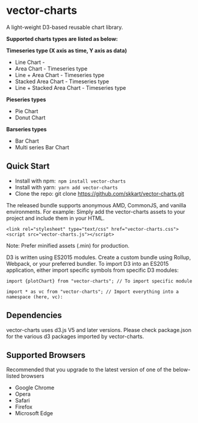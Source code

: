 # vector-charts
A light-weight D3-based reusable chart library.

**Supported charts types are listed as below:**

**Timeseries type (X axis as time, Y axis as data)**
* Line Chart - 
* Area Chart - Timeseries type
* Line + Area Chart - Timeseries type
* Stacked Area Chart - Timeseries type
* Line + Stacked Area Chart - Timeseries type

**Pieseries types**
* Pie Chart
* Donut Chart

**Barseries types**
* Bar Chart
* Multi series Bar Chart



## Quick Start
* Install with npm:``` npm install vector-charts```
* Install with yarn:``` yarn add vector-charts```
* Clone the repo: git clone https://github.com/skkart/vector-charts.git

The released bundle supports anonymous AMD, CommonJS, and vanilla environments. 
For example:
Simply add the vector-charts assets to your project and include them in your HTML.
```
<link rel="stylesheet" type="text/css" href="vector-charts.css">
<script src="vector-charts.js"></script>

```
Note: Prefer minified assets (.min) for production.

D3 is written using ES2015 modules. Create a custom bundle using Rollup, Webpack, or your preferred bundler. 
To import D3 into an ES2015 application, either import specific symbols from specific D3 modules:
```
import {plotChart} from "vector-charts"; // To import specific module

import * as vc from "vector-charts"; // Import everything into a namespace (here, vc):

```

## Dependencies
vector-charts uses d3.js V5 and later versions. 
Please check package.json for the various d3 packages imported by vector-charts.


## Supported Browsers
Recommended that you upgrade to the latest version of one of the below-listed browsers
- Google Chrome
- Opera
- Safari
- Firefox
- Microsoft Edge

